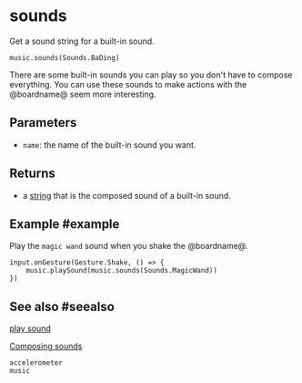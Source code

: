 # sounds

Get a sound string for a built-in sound.

```sig
music.sounds(Sounds.BaDing)
```
There are some built-in sounds you can play so you don't have to compose everything. You
can use these sounds to make actions with the @boardname@ seem more interesting.

## Parameters

* ``name``: the name of the built-in sound you want.

## Returns

* a [string](/types/string) that is the composed sound of a built-in sound.

## Example #example

Play the ``magic wand`` sound when you shake the @boardname@.

```blocks
input.onGesture(Gesture.Shake, () => {
    music.playSound(music.sounds(Sounds.MagicWand))
})
```

## See also #seealso

[play sound](/reference/music/play-sound)

[Composing sounds](/reference/music/composing-sounds)

```package
accelerometer
music
```